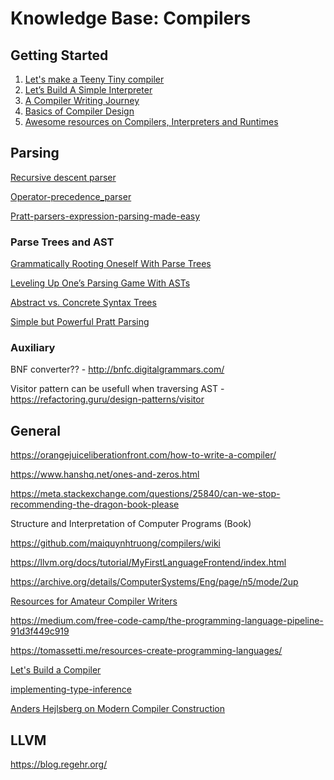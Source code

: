 # Knowledge Base: Compilers

## Getting Started
1. [Let's make a Teeny Tiny compiler](https://austinhenley.com/blog/teenytinycompiler1.html)
2. [Let’s Build A Simple Interpreter](https://ruslanspivak.com/lsbasi-part1/)
3. [ A Compiler Writing Journey ](https://github.com/DoctorWkt/acwj)
4. [Basics of Compiler Design](http://hjemmesider.diku.dk/~torbenm/Basics/)
5. [Awesome resources on Compilers, Interpreters and Runtimes](https://github.com/aalhour/awesome-compilers)

## Parsing
[Recursive descent parser](https://en.wikipedia.org/wiki/Recursive_descent_parser)

[Operator-precedence_parser](https://en.wikipedia.org/wiki/Operator-precedence_parser)

[Pratt-parsers-expression-parsing-made-easy](https://journal.stuffwithstuff.com/2011/03/19/pratt-parsers-expression-parsing-made-easy/)

### Parse Trees and AST

[Grammatically Rooting Oneself With Parse Trees](https://medium.com/basecs/leveling-up-ones-parsing-game-with-asts-d7a6fc2400ff)

[Leveling Up One’s Parsing Game With ASTs](https://medium.com/basecs/leveling-up-ones-parsing-game-with-asts-d7a6fc2400ff)

[Abstract vs. Concrete Syntax Trees](https://eli.thegreenplace.net/2009/02/16/abstract-vs-concrete-syntax-trees)

[Simple but Powerful Pratt Parsing](https://matklad.github.io/2020/04/13/simple-but-powerful-pratt-parsing.html#Simple-but-Powerful-Pratt-Parsing)

### Auxiliary

BNF converter?? - http://bnfc.digitalgrammars.com/

Visitor pattern can be usefull when traversing AST - https://refactoring.guru/design-patterns/visitor

## General

https://orangejuiceliberationfront.com/how-to-write-a-compiler/

https://www.hanshq.net/ones-and-zeros.html

https://meta.stackexchange.com/questions/25840/can-we-stop-recommending-the-dragon-book-please

Structure and
Interpretation
of Computer
Programs (Book)

https://github.com/maiquynhtruong/compilers/wiki

https://llvm.org/docs/tutorial/MyFirstLanguageFrontend/index.html

https://archive.org/details/ComputerSystems/Eng/page/n5/mode/2up

[Resources for Amateur Compiler Writers](https://c9x.me/compile/bib/)

https://medium.com/free-code-camp/the-programming-language-pipeline-91d3f449c919

https://tomassetti.me/resources-create-programming-languages/

[Let's Build a Compiler](https://compilers.iecc.com/crenshaw/)

[implementing-type-inference](https://stackoverflow.com/questions/415532/implementing-type-inference)

[Anders Hejlsberg on Modern Compiler Construction](https://learn.microsoft.com/en-us/shows/seth-juarez/anders-hejlsberg-on-modern-compiler-construction)

## LLVM

https://blog.regehr.org/

